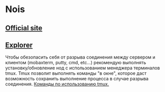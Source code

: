 
# Nois

## [Official site](https://massa.net)
## [Explorer](https://testnet.ping.pub/nois/staking/noisvaloper12uktlttf8vnhjq2tdgc87xwlg4vmfr0kju04xf)

Чтобы обезопасить себя от разрыва соединения между сервером и клиентом (mobaxterm, putty, cmd, etc...) рекомендую выполнять установку/обновление нод с использованием менеджера терминалов tmux. Tmux позволит выполнять команды "в окне", которое даст возможность сохранить выполнение процесса в случае разрыва соединения. [Команды по использованию tmux.](https://github.com/CrypComNods/manual_testnet_nodes/blob/main/tmux_commands.md)

